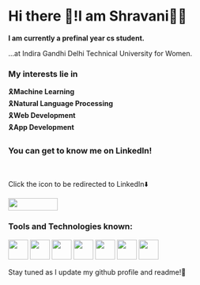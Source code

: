 # Hi there 👋!I am Shravani👩‍💻

**I am currently a prefinal year cs student.** 

...at Indira Gandhi Delhi Technical University for Women.
### My interests lie in 

🎗️**Machine Learning**<br>
🎗️**Natural Language Processing**<br>
🎗️**Web Development**<br>
🎗️**App Development**

### You can get to know me on LinkedIn!
<br> 

Click the icon to be redirected to LinkedIn⬇️

[<img src="https://user-images.githubusercontent.com/72717361/200592619-8533fe0b-7dd7-45c8-9f4c-7f0ef75722c5.png" width="100" height="25">](https://www.linkedin.com/in/shravani-nag-402037235/)



### Tools and Technologies known:

<img src="https://user-images.githubusercontent.com/72717361/200588963-4c3bee15-df87-4805-9174-dbfa2f580c76.png" width="40" height="40"> <img src="https://user-images.githubusercontent.com/72717361/200589061-30dcb5a7-b731-489c-be80-dc0717f24bf6.png" width="40" height="40"> <img src="https://user-images.githubusercontent.com/72717361/200590218-9beb70c8-4f84-4d50-a517-8dceb6470c3c.png" width="40" height="40"> <img src="https://user-images.githubusercontent.com/72717361/200590336-abb8b5fa-a253-4de2-ba23-5dbf29d1899f.png" width="40" height="40"> <img src="https://user-images.githubusercontent.com/72717361/200590557-bf920eb3-b68a-4c07-ade4-744a945ed5ec.png" width="40" height="40"> <img src="https://user-images.githubusercontent.com/72717361/200590669-bf4ca913-8c99-4d91-b0ec-66bec865c9fc.png" width="40" height="40"> <img src="https://github.com/0ShNa0/0ShNa0/assets/72717361/223bbcbb-0733-45b5-8eb1-72cadb803ac3"  width="40" height="40">

Stay tuned as I update my github profile and readme!📶 
